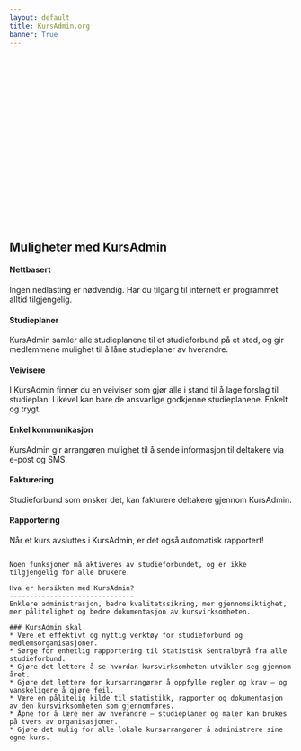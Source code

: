 ```yaml
---
layout: default
title: KursAdmin.org
banner: True
---
```


<div style="height: 300px;"><div style="background: url('http://38.media.tumblr.com/b69af3ed8a74f7df5e374711d1ed886c/tumblr_n7fgnop0bz1st5lhmo1_1280.jpg') no-repeat 50% 60%;height: 300px;position: absolute;width: 100%;left: 0;background-size: cover;z-index: -1;"></div></div>

Muligheter med KursAdmin
------------------------

#### Nettbasert
Ingen nedlasting er nødvendig. Har du tilgang til internett er programmet alltid tilgjengelig.

#### Studieplaner
KursAdmin samler alle studieplanene til et studieforbund på et sted, og gir medlemmene mulighet til å låne studieplaner av hverandre.

#### Veivisere
I KursAdmin finner du en veiviser som gjør alle i stand til å lage forslag til studieplan. Likevel kan bare de ansvarlige godkjenne studieplanene. Enkelt og trygt.

#### Enkel kommunikasjon
KursAdmin gir arrangøren mulighet til å sende informasjon til deltakere via e-post og SMS.

#### Fakturering
Studieforbund som ønsker det, kan fakturere deltakere gjennom KursAdmin.

#### Rapportering
Når et kurs avsluttes i KursAdmin, er det også automatisk rapportert!

~~~

Noen funksjoner må aktiveres av studieforbundet, og er ikke tilgjengelig for alle brukere.

Hva er hensikten med KursAdmin?
-------------------------------
Enklere administrasjon, bedre kvalitetssikring, mer gjennomsiktighet, mer pålitelighet og bedre dokumentasjon av kursvirksomheten.

### KursAdmin skal
* Være et effektivt og nyttig verktøy for studieforbund og medlemsorganisasjoner.
* Sørge for enhetlig rapportering til Statistisk Sentralbyrå fra alle studieforbund.
* Gjøre det lettere å se hvordan kursvirksomheten utvikler seg gjennom året.
* Gjøre det lettere for kursarrangører å oppfylle regler og krav – og vanskeligere å gjøre feil.
* Være en pålitelig kilde til statistikk, rapporter og dokumentasjon av den kursvirksomheten som gjennomføres.
* Åpne for å lære mer av hverandre – studieplaner og maler kan brukes på tvers av organisasjoner.
* Gjøre det mulig for alle lokale kursarrangører å administrere sine egne kurs.
